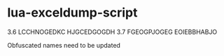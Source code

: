 # lua-exceldump-script

3.6 LCCHNOGEDKC HJGCEDGOGDH
3.7 FGEOGPJOGEG EOIEBBHABJO

Obfuscated names need to be updated
